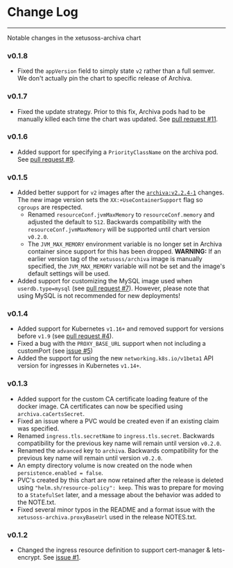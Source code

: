 # Change Log
---
Notable changes in the xetusoss-archiva chart

### v0.1.8

* Fixed the `appVersion` field to simply state `v2` rather than a full semver. We don't actually pin the chart to specific release of Archiva.

### v0.1.7

* Fixed the update strategy. Prior to this fix, Archiva pods had to be manually killed each time the chart was updated. See [pull request #11](https://github.com/xetus-oss/helm-charts/pull/11).

### v0.1.6

* Added support for specifying a `PriorityClassName` on the archiva pod. See [pull request #9](https://github.com/xetus-oss/helm-charts/pull/9).

### v0.1.5

* Added better support for `v2` images after the [`archiva:v2.2.4-1`](https://github.com/xetus-oss/docker-archiva#v224-1) changes. The new image version sets the `XX:+UseContainerSupport` flag so `cgroups` are respected.
  * Renamed `resourceConf.jvmMaxMemory` to `resourceConf.memory` and adjusted the default to `512`. Backwards compatibility with the `resourceConf.jvmMaxMemory` will be supported until chart version `v0.2.0`.
  * The `JVM_MAX_MEMORY` environment variable is no longer set in Archiva container since support for this has been dropped. __WARNING:__ If an earlier version tag of the `xetusoss/archiva` image is manually specified, the `JVM_MAX_MEMORY` variable will not be set and the image's default settings will be used.
* Added support for customizing the MySQL image used when `userdb.type=mysql` (see [pull request #7](https://github.com/xetus-oss/helm-charts/pull/7)). However, please note that using MySQL is not recommended for new deployments!

### v0.1.4
* Added support for Kubernetes `v1.16+` and removed support for versions before `v1.9` (see [pull request #4](https://github.com/xetus-oss/helm-charts/pull/4)).
* Fixed a bug with the `PROXY_BASE_URL` support when not including a customPort (see [issue #5](https://github.com/xetus-oss/helm-charts/issues/5))
* Added the support for using the new `networking.k8s.io/v1beta1` API version for ingresses in Kubernetes `v1.14+`.

### v0.1.3
* Added support for the custom CA certificate loading feature of the docker image. CA certificates can now be specified using `archiva.caCertsSecret`.
* Fixed an issue where a PVC would be created even if an existing claim was specified.
* Renamed `ingress.tls.secretName` to `ingress.tls.secret`. Backwards compatibility for the previous key name will remain until version `v0.2.0`.
* Renamed the `advanced` key to `archiva`. Backwards compatibility for the previous key name will remain until version `v0.2.0`.
* An empty directory volume is now created on the node when `persistence.enabled = false`.
* PVC's created by this chart are now retained after the release is deleted using `"helm.sh/resource-policy": keep`. This was to prepare for moving to a `StatefulSet` later, and a message about the behavior was added to the NOTE.txt.
* Fixed several minor typos in the README and a format issue with the `xetusoss-archiva.proxyBaseUrl` used in the release NOTES.txt.

### v0.1.2
* Changed the ingress resource definition to support cert-manager & lets-encrypt. See [issue #1](https://github.com/xetus-oss/helm-charts/issues/1).
